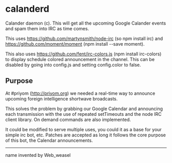 calanderd
=========

Calander daemon (c). This will get all the upcoming Google Calander events and spam them into IRC as time comes.


This uses https://github.com/martynsmith/node-irc (so npm install irc) and https://github.com/moment/moment (npm install --save moment).

This also uses https://github.com/fent/irc-colors.js (npm install irc-colors) to display schedule colored announcement in the channel. This can be disabled by going into config.js and setting config.color to false.

Purpose
----
At #priyom (http://priyom.org) we needed a real-time way to announce upcoming foreign intelligence shortwave broadcasts.

This solves the problem by grabbing our Google Calendar and announcing each transmission with the use of repeated setTimeouts and the node IRC client library. On demand commands are also implemented.

It could be modified to serve multiple uses, you could it as a base for your simple irc bot, etc.
Patches are accepted as long it follows the core purpose of this bot, the Calendar announcements.

---
name invented by Web_weasel
